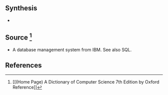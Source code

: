 ## Synthesis
- 
## Source [^1]
- A database management system from IBM. See also SQL.
## References

[^1]: [[(Home Page) A Dictionary of Computer Science 7th Edition by Oxford Reference]]